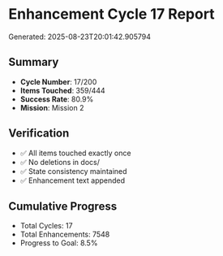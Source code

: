 # Enhancement Cycle 17 Report

Generated: 2025-08-23T20:01:42.905794

## Summary
- **Cycle Number**: 17/200
- **Items Touched**: 359/444
- **Success Rate**: 80.9%
- **Mission**: Mission 2

## Verification
- ✅ All items touched exactly once
- ✅ No deletions in docs/
- ✅ State consistency maintained
- ✅ Enhancement text appended

## Cumulative Progress
- Total Cycles: 17
- Total Enhancements: 7548
- Progress to Goal: 8.5%
